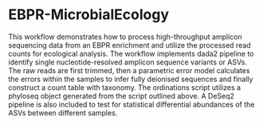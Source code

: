# EBPR-MicrobialEcology
This workflow demonstrates how to process high-throughput amplicon sequencing data from an EBPR enrichment and utilize the processed read counts for ecological analysis. The workflow implements dada2 pipeline to identify single nucleotide-resolved amplicon sequence variants or ASVs. The raw reads are first trimmed, then a parametric error model calculates the errors within the samples to infer fully deionised sequences and finally construct a count table with taxonomy.
The ordinations script utilizes a phyloseq object generated from the script outlined above. A DeSeq2 pipeline is also included to test for statistical differential abundances of the ASVs between different samples.     
